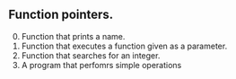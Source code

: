 ## Function pointers.

0. Function that prints a name.
1. Function that executes a function given as a parameter.
2. Function that searches for an integer.
3. A program that perfomrs simple operations
